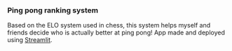 ### Ping pong ranking system 

Based on the ELO system used in chess, this system helps myself and friends decide who is actually better at ping pong! App made and deployed using [Streamlit](https://streamlit.io/). 
